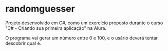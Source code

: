 # randomguesser

Projeto desenvolvido em C#, como um exercício proposto durante o curso "C# - Criando sua primeira aplicação" na Alura. 

O programa vai gerar um número entre 0 e 100, e o usário deverá tentar descobrir qual é. 
